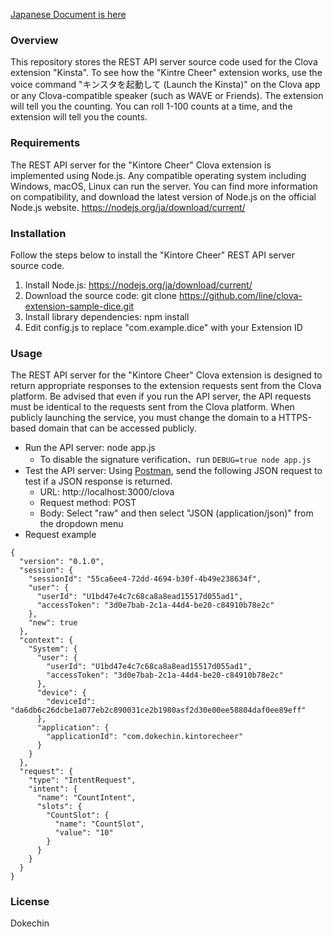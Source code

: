 [Japanese Document is here](README_ja.md)

### Overview
This repository stores the REST API server source code used for the Clova extension "Kinsta". To see how the "Kintre Cheer" extension works, use the voice command "キンスタを起動して (Launch the Kinsta)" on the Clova app or any Clova-compatible speaker (such as WAVE or Friends). The extension will tell you the counting. You can roll 1-100 counts at a time, and the extension will tell you the counts.

### Requirements
The REST API server for the "Kintore Cheer" Clova extension is implemented using Node.js. Any compatible operating system including Windows, macOS, Linux can run the server. You can find more information on compatibility, and download the latest version of Node.js on the official Node.js website. https://nodejs.org/ja/download/current/

### Installation
Follow the steps below to install the "Kintore Cheer" REST API server source code.
1) Install Node.js: https://nodejs.org/ja/download/current/
2) Download the source code: git clone https://github.com/line/clova-extension-sample-dice.git
3) Install library dependencies: npm install
4) Edit config.js to replace "com.example.dice" with your Extension ID 

### Usage
The REST API server for the "Kintore Cheer" Clova extension is designed to return appropriate responses to the extension requests sent from the Clova platform. Be advised that even if you run the API server, the API requests must be identical to the requests sent from the Clova platform. When publicly launching the service, you must change the domain to a HTTPS-based domain that can be accessed publicly.
- Run the API server: node app.js
  - To disable the signature verification、run  `DEBUG=true node app.js` 
- Test the API server: Using [Postman](https://www.getpostman.com/), send the following JSON request to test if a JSON response is returned.
    - URL: http://localhost:3000/clova
    - Request method: POST
    - Body: Select "raw" and then select "JSON (application/json)" from the dropdown menu
- Request example
```
{
  "version": "0.1.0",
  "session": {
    "sessionId": "55ca6ee4-72dd-4694-b30f-4b49e238634f",
    "user": {
      "userId": "U1bd47e4c7c68ca8a8ead15517d055ad1",
      "accessToken": "3d0e7bab-2c1a-44d4-be20-c84910b78e2c"
    },
    "new": true
  },
  "context": {
    "System": {
      "user": {
        "userId": "U1bd47e4c7c68ca8a8ead15517d055ad1",
        "accessToken": "3d0e7bab-2c1a-44d4-be20-c84910b78e2c"
      },
      "device": {
        "deviceId": "da6db6c26dcbe1a077eb2c890031ce2b1980asf2d30e00ee58804daf0ee89eff"
      },
      "application": {
        "applicationId": "com.dokechin.kintorecheer"
      }
    }
  },
  "request": {
    "type": "IntentRequest",
    "intent": {
      "name": "CountIntent",
      "slots": {
        "CountSlot": {
          "name": "CountSlot",
          "value": "10"
        }
      }
    }
  }
}
```

### License
Dokechin

```

